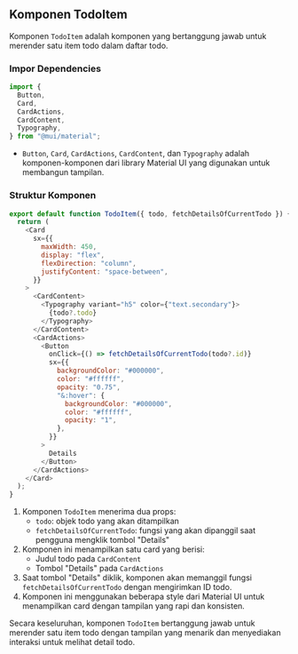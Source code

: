 ## Komponen TodoItem

Komponen `TodoItem` adalah komponen yang bertanggung jawab untuk merender satu item todo dalam daftar todo.

### Impor Dependencies

```javascript
import {
  Button,
  Card,
  CardActions,
  CardContent,
  Typography,
} from "@mui/material";
```

- `Button`, `Card`, `CardActions`, `CardContent`, dan `Typography` adalah komponen-komponen dari library Material UI yang digunakan untuk membangun tampilan.

### Struktur Komponen

```javascript
export default function TodoItem({ todo, fetchDetailsOfCurrentTodo }) {
  return (
    <Card
      sx={{
        maxWidth: 450,
        display: "flex",
        flexDirection: "column",
        justifyContent: "space-between",
      }}
    >
      <CardContent>
        <Typography variant="h5" color={"text.secondary"}>
          {todo?.todo}
        </Typography>
      </CardContent>
      <CardActions>
        <Button
          onClick={() => fetchDetailsOfCurrentTodo(todo?.id)}
          sx={{
            backgroundColor: "#000000",
            color: "#ffffff",
            opacity: "0.75",
            "&:hover": {
              backgroundColor: "#000000",
              color: "#ffffff",
              opacity: "1",
            },
          }}
        >
          Details
        </Button>
      </CardActions>
    </Card>
  );
}
```

1. Komponen `TodoItem` menerima dua props:
   - `todo`: objek todo yang akan ditampilkan
   - `fetchDetailsOfCurrentTodo`: fungsi yang akan dipanggil saat pengguna mengklik tombol "Details"
2. Komponen ini menampilkan satu card yang berisi:
   - Judul todo pada `CardContent`
   - Tombol "Details" pada `CardActions`
3. Saat tombol "Details" diklik, komponen akan memanggil fungsi `fetchDetailsOfCurrentTodo` dengan mengirimkan ID todo.
4. Komponen ini menggunakan beberapa style dari Material UI untuk menampilkan card dengan tampilan yang rapi dan konsisten.

Secara keseluruhan, komponen `TodoItem` bertanggung jawab untuk merender satu item todo dengan tampilan yang menarik dan menyediakan interaksi untuk melihat detail todo.
